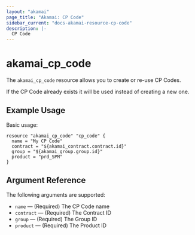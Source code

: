 ```yaml
---
layout: "akamai"
page_title: "Akamai: CP Code"
sidebar_current: "docs-akamai-resource-cp-code"
description: |-
  CP Code
---
```


# akamai_cp_code


The `akamai_cp_code` resource allows you to create or re-use CP Codes.

If the CP Code already exists it will be used instead of creating a new one.

## Example Usage

Basic usage:

```hcl
resource "akamai_cp_code" "cp_code" {
  name = "My CP Code"
  contract = "${akamai_contract.contract.id}"
  group = "${akamai_group.group.id}"
  product = "prd_SPM"
}
```

## Argument Reference

The following arguments are supported:

* `name` — (Required) The CP Code name
* `contract` — (Required) The Contract ID
* `group` — (Required) The Group ID
* `product` — (Required) The Product ID